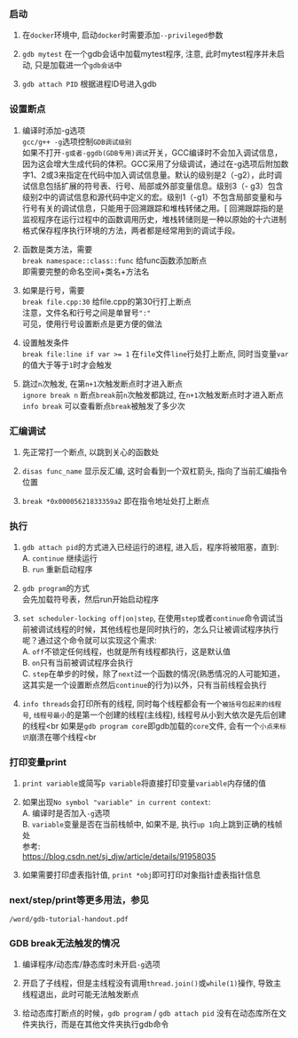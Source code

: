 ### 启动
1. 在`docker`环境中, 启动`docker`时需要添加`--privileged`参数<br>

2. `gdb mytest` 在一个gdb会话中加载mytest程序, 注意, 此时mytest程序并未启动, 只是加载进一个`gdb会话`中<br>

3. `gdb attach PID` 根据进程ID号进入gdb<br>

### 设置断点
1. 编译时添加-g选项<br>
`gcc/g++ -g`选项控制`GDB调试级别`<br>
如果不打开`-g或者-ggdb(GDB专用)调试`开关，GCC编译时不会加入调试信息，因为这会增大生成代码的体积。GCC采用了分级调试，通过在-g选项后附加数字1、2或3来指定在代码中加入调试信息量。默认的级别是2（-g2），此时调试信息包括扩展的符号表、行号、局部或外部变量信息。级别3（- g3）包含级别2中的调试信息和源代码中定义的宏。级别1（-g1）不包含局部变量和与行号有关的调试信息，只能用于回溯跟踪和堆栈转储之用。[ 回溯跟踪指的是监视程序在运行过程中的函数调用历史，堆栈转储则是一种以原始的十六进制格式保存程序执行环境的方法，两者都是经常用到的调试手段。<br>

2. 函数是类方法，需要<br>
`break namespace::class::func` 给func函数添加断点<br>
即需要完整的命名空间+类名+方法名<br>

3. 如果是行号，需要<br>
`break file.cpp:30` 给file.cpp的第30行打上断点<br>
注意，文件名和行号之间是单冒号`":"`<br>
可见，使用行号设置断点是更方便的做法<br>

4. 设置触发条件<br>
`break file:line if var >= 1` 在`file`文件`line`行处打上断点, 同时当变量`var`的值大于等于`1`时才会触发<br>

5. 跳过`n`次触发, 在第`n+1`次触发断点时才进入断点<br>
`ignore break n` 断点`break`前`n`次触发都跳过, 在`n+1`次触发断点时才进入断点<br>
`info break` 可以查看断点`break`被触发了多少次<br>

### 汇编调试
1. 先正常打一个断点, 以跳到关心的函数处<br>

2. `disas func_name` 显示反汇编, 这时会看到一个双杠箭头, 指向了当前汇编指令位置<br>

3. `break *0x00005621833359a2` 即在指令地址处打上断点<br>

### 执行
1. `gdb attach pid`的方式进入已经运行的进程, 进入后，程序将被阻塞，直到:<br>
A. `continue` 继续运行<br>
B. `run` 重新启动程序<br>

2. `gdb program`的方式<br>
会先加载符号表，然后run开始启动程序<br>

3. `set scheduler-locking off|on|step`, 在使用`step`或者`continue`命令调试当前被调试线程的时候，其他线程也是同时执行的，怎么只让被调试程序执行呢？通过这个命令就可以实现这个需求:<br>
A. `off`不锁定任何线程，也就是所有线程都执行，这是默认值<br>
B. `on`只有当前被调试程序会执行<br>
C. `step`在单步的时候，除了`next`过一个函数的情况(熟悉情况的人可能知道，这其实是一个设置断点然后`continue`的行为)以外，只有当前线程会执行<br>

4. `info threads`会打印所有的线程, 同时每个线程都会有一个`被括号包起来的线程号`, `线程号最小`的是第一个创建的线程(主线程), 线程号从小到大依次是先后创建的线程<br
如果是`gdb program core`即gdb加载的`core`文件, 会有一个`小点来标识`崩溃在哪个线程<br

### 打印变量print
1. `print variable`或简写`p variable`将直接打印变量`variable`内存储的值<br>

2. 如果出现`No symbol "variable" in current context`:<br>
A. 编译时是否加入`-g`选项<br>
B. `variable`变量是否在当前栈帧中, 如果不是, 执行`up 1`向上跳到正确的栈帧处<br>
参考:<br>
https://blog.csdn.net/sj_djw/article/details/91958035<br>

3. 如果需要打印虚表指针值, `print *obj`即可打印对象指针虚表指针信息<br>

### next/step/print等更多用法，参见
`/word/gdb-tutorial-handout.pdf`<br>

### GDB break无法触发的情况
1. 编译程序/动态库/静态库时未开启`-g`选项<br>

2. 开启了子线程，但是主线程没有调用`thread.join()`或`while(1)`操作, 导致主线程退出，此时可能无法触发断点<br>

3. 给动态库打断点的时候，`gdb program` / `gdb attach pid` 没有在动态库所在文件夹执行，而是在其他文件夹执行gdb命令<br>